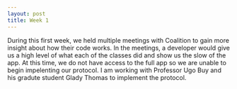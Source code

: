 ```yaml
---
layout: post
title: Week 1
---
```


During this first week, we held multiple meetings with Coalition to gain more insight about how their code works. In the meetings, a developer would give us a high level of what each of the classes did and show us the slow of the app. At this time, we do not have access to the full app so we are unable to begin impelenting our protocol. I am working with Professor Ugo Buy and his gradute student Glady Thomas to implement the protocol.
